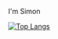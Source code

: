 
I'm Simon

[![Top Langs](https://github-readme-stats.vercel.app/api/top-langs/?username=sikwong2&theme=tokyonight)](https://github.com/anuraghazra/github-readme-stats)

